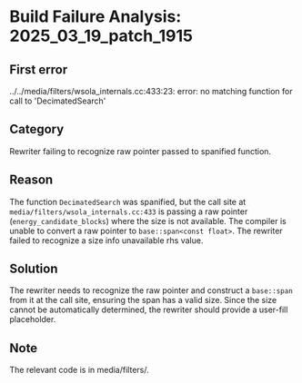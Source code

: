 # Build Failure Analysis: 2025_03_19_patch_1915

## First error

../../media/filters/wsola_internals.cc:433:23: error: no matching function for call to 'DecimatedSearch'

## Category
Rewriter failing to recognize raw pointer passed to spanified function.

## Reason
The function `DecimatedSearch` was spanified, but the call site at `media/filters/wsola_internals.cc:433` is passing a raw pointer (`energy_candidate_blocks`) where the size is not available. The compiler is unable to convert a raw pointer to `base::span<const float>`. The rewriter failed to recognize a size info unavailable rhs value.

## Solution
The rewriter needs to recognize the raw pointer and construct a `base::span` from it at the call site, ensuring the span has a valid size. Since the size cannot be automatically determined, the rewriter should provide a user-fill placeholder.

## Note
The relevant code is in media/filters/.
